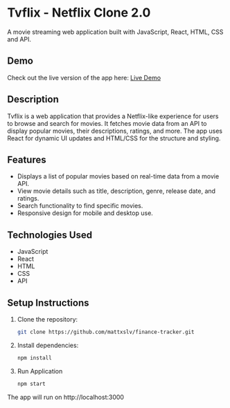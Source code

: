 # Tvflix - Netflix Clone 2.0
A movie streaming web application built with JavaScript, React, HTML, CSS and API.

## Demo
Check out the live version of the app here: [Live Demo](https://tvflix-silva.netlify.app/)


## Description
Tvflix is a web application that provides a Netflix-like experience for users to browse and search for movies. It fetches movie data from an API to display popular movies, their descriptions, ratings, and more. The app uses React for dynamic UI updates and HTML/CSS for the structure and styling.

## Features
- Displays a list of popular movies based on real-time data from a movie API.
- View movie details such as title, description, genre, release date, and ratings.
- Search functionality to find specific movies.
- Responsive design for mobile and desktop use.

## Technologies Used
- JavaScript
- React
- HTML
- CSS
- API

## Setup Instructions
1. Clone the repository:
   ```bash
   git clone https://github.com/mattxslv/finance-tracker.git
   
2. Install dependencies:
   ```bash
   npm install
3. Run Application
     ```bash
    npm start
The app will run on http://localhost:3000

   

